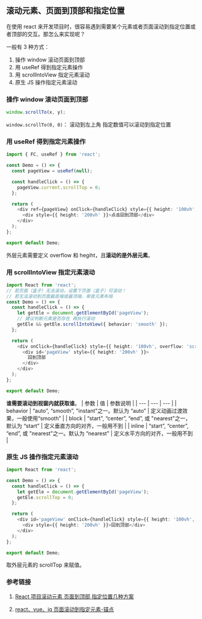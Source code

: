 ## 滚动元素、页面到顶部和指定位置

在使用 react 来开发项目时，很容易遇到需要某个元素或者页面滚动到指定位置或者顶部的交互。那怎么来实现呢？

一般有 3 种方式：

1. 操作 window 滚动页面到顶部
2. 用 useRef 得到指定元素操作
3. 用 scrollIntoView 指定元素滚动
4. 原生 JS 操作指定元素滚动

### 操作 window 滚动页面到顶部

```ts
window.scrollTo(x, y);
```

`window.scrollTo(0, 0)`： 滚动到左上角
指定数值可以滚动到指定位置

### 用 useRef 得到指定元素操作

```ts
import { FC, useRef } from 'react';

const Demo = () => {
  const pageView = useRef(null);

  const handleClick = () => {
    pageView.current.scrollTop = 0;
  };

  return (
    <div ref={pageView} onClick={handleClick} style={{ height: '100vh', overflow: 'scroll' }}>
      <div style={{ height: '200vh' }}>点击回到顶部</div>
    </div>
  );
};

export default Demo;
```

外层元素需要定义 overflow 和 hegiht，且**滚动的是外层元素**。

### 用 scrollIntoView 指定元素滚动

```ts
import React from 'react';
// 若页面（盒子）无法滚动，设置下页面（盒子）可滚动！
// 若无法滚动到页面最底端或最顶端，审查元素布局
const Demo = () => {
  const handleClick = () => {
    let getEle = document.getElementById('pageView');
    // 建议判断元素是否存在 再执行滚动
    getEle && getEle.scrollIntoView({ behavior: 'smooth' });
  };

  return (
    <div onClick={handleClick} style={{ height: '100vh', overflow: 'scroll' }}>
      <div id='pageView' style={{ height: '200vh' }}>
        回到顶部
      </div>
    </div>
  );
};

export default Demo;
```

**谁需要滚动到视窗内就获取谁**。
| 参数 | 值 | 参数说明 |
| --- | --- | --- |
| behavior | “auto”, “smooth”, "instant"之一。默认为 “auto” | 定义动画过渡效果，一般使用“smooth” |
| block | “start”, “center”, “end”, 或 "nearest"之一，默认为 “start” | 定义垂直方向的对齐，一般用不到 |
| inline | “start”, “center”, “end”, 或 "nearest"之一。默认为 “nearest” | 定义水平方向的对齐，一般用不到 |

### 原生 JS 操作指定元素滚动

```ts
import React from 'react';

const Demo = () => {
  const handleClick = () => {
    let getEle = document.getElementById('pageView');
    getEle.scrollTop = 0;
  };

  return (
    <div id='pageView' onClick={handleClick} style={{ height: '100vh', overflow: 'scroll' }}>
      <div style={{ height: '200vh' }}>回到顶部</div>
    </div>
  );
};

export default Demo;
```

取外层元素的 scrollTop 来赋值。

### 参考链接

1. [React 项目滚动元素 页面到顶部 指定位置几种方案](https://blog.csdn.net/weixin_44461275/article/details/123237316)

2. [react、vue、jq 页面滚动到指定元素-锚点](https://blog.csdn.net/weixin_44461275/article/details/120778081)
